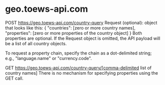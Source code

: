 # geo.toews-api.com

POST https://geo.toews-api.com/country-query
Request (optional): object that looks like this:
{
    "countries": [zero or more country names],
    "properties": [zero or more properties of the country object]
}
Both properties are optional. If the Request object is omitted, the API payload will be a list of all country objects.

To request a property chain, specify the chain as a dot-delimited string; e.g., "language.name" or "currency.code".


GET https://geo.toews-api.com/country-query/[comma-delimited list of country names]
There is no mechanism for specifying properties using the GET call.
